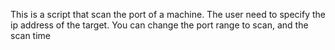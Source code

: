 This is a script that scan the port of a machine.
The user need to specify the ip address of the target.
You can change the port range to scan, and the scan time
